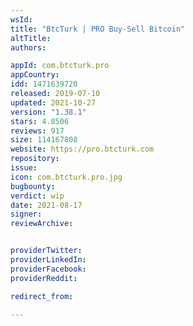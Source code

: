 ```yaml
---
wsId: 
title: "BtcTurk | PRO Buy-Sell Bitcoin"
altTitle: 
authors:

appId: com.btcturk.pro
appCountry: 
idd: 1471639720
released: 2019-07-10
updated: 2021-10-27
version: "1.38.1"
stars: 4.8506
reviews: 917
size: 114167808
website: https://pro.btcturk.com
repository: 
issue: 
icon: com.btcturk.pro.jpg
bugbounty: 
verdict: wip
date: 2021-08-17
signer: 
reviewArchive:


providerTwitter: 
providerLinkedIn: 
providerFacebook: 
providerReddit: 

redirect_from:

---
```


